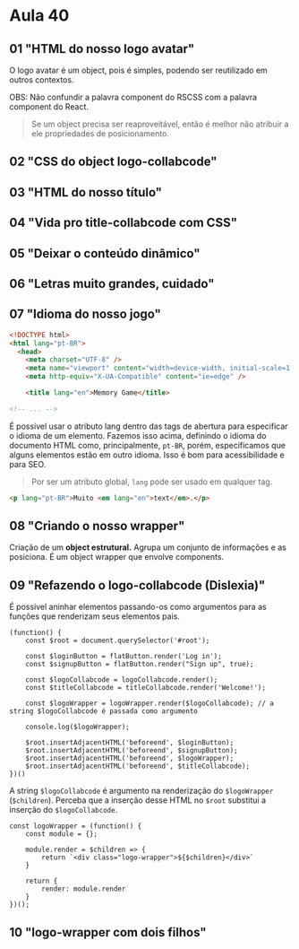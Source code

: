 # Aula 40

## 01 "HTML do nosso logo avatar"

O logo avatar é um object, pois é simples, podendo ser reutilizado em outros contextos.

OBS: Não confundir a palavra component do RSCSS com a palavra component do React.

>Se um object precisa ser reaproveitável, então é melhor não atribuir a ele propriedades de posicionamento.

## 02 "CSS do object logo-collabcode"

## 03 "HTML do nosso título"

## 04 "Vida pro title-collabcode com CSS"

## 05 "Deixar o conteúdo dinâmico"

## 06 "Letras muito grandes, cuidado"

## 07 "Idioma do nosso jogo"

```HTML
<!DOCTYPE html>
<html lang="pt-BR">
  <head>
    <meta charset="UTF-8" />
    <meta name="viewport" content="width=device-width, initial-scale=1.0" />
    <meta http-equiv="X-UA-Compatible" content="ie=edge" />

    <title lang="en">Memory Game</title>

<!-- ... -->
```

É possível usar o atributo lang dentro das tags de abertura para especificar o idioma de um elemento. Fazemos isso acima, definindo o idioma do documento HTML como, principalmente, `pt-BR`, porém, especificamos que alguns elementos estão em outro idioma. Isso é bom para acessibilidade e para SEO.

> Por ser um atributo global, `lang` pode ser usado em qualquer tag.

```HTML
<p lang="pt-BR">Muito <em lang="en">text</em>.</p>
```

## 08 "Criando o nosso wrapper"

Criação de um **object estrutural.** Agrupa um conjunto de informações e as posiciona. É um object wrapper que envolve components.

## 09 "Refazendo o logo-collabcode (Dislexia)"

É possível aninhar elementos passando-os como argumentos para as funções que renderizam seus elementos pais.

```JS
(function() {
    const $root = document.querySelector('#root');

    const $loginButton = flatButton.render('Log in');
    const $signupButton = flatButton.render("Sign up", true);

    const $logoCollabcode = logoCollabcode.render();
    const $titleCollabcode = titleCollabcode.render('Welcome!');

    const $logoWrapper = logoWrapper.render($logoCollabcode); // a string $logoCollabcode é passada como argumento

    console.log($logoWrapper);

    $root.insertAdjacentHTML('beforeend', $loginButton);
    $root.insertAdjacentHTML('beforeend', $signupButton);
    $root.insertAdjacentHTML('beforeend', $logoWrapper);
    $root.insertAdjacentHTML('beforeend', $titleCollabcode);
})()
```

A string `$logoCollabcode` é argumento na renderização do `$logoWrapper` (`$children`). Perceba que a inserção desse HTML no `$root` substitui a inserção do `$logoCollabcode`.

```JS
const logoWrapper = (function() {
    const module = {};

    module.render = $children => {
        return `<div class="logo-wrapper">${$children}</div>`
    }

    return {
        render: module.render
    }
})();
```

## 10 "logo-wrapper com dois filhos"